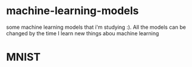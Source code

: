# machine-learning-models
some machine learning models that i'm studying :). All the models can be changed by the time I learn new things abou machine learning

# MNIST

